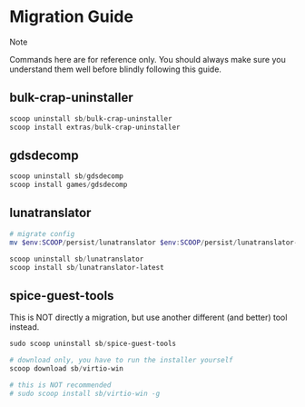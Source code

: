 # Migration Guide

> [!NOTE]
> Commands here are for reference only.
> You should always make sure you understand them well before blindly following this guide.

## bulk-crap-uninstaller

```powershell
scoop uninstall sb/bulk-crap-uninstaller
scoop install extras/bulk-crap-uninstaller
```

## gdsdecomp

```powershell
scoop uninstall sb/gdsdecomp
scoop install games/gdsdecomp
```

## lunatranslator

```powershell
# migrate config
mv $env:SCOOP/persist/lunatranslator $env:SCOOP/persist/lunatranslator-latest

scoop uninstall sb/lunatranslator
scoop install sb/lunatranslator-latest
```

## spice-guest-tools

This is NOT directly a migration, but use another different (and better) tool instead.

```powershell
sudo scoop uninstall sb/spice-guest-tools

# download only, you have to run the installer yourself
scoop download sb/virtio-win

# this is NOT recommended
# sudo scoop install sb/virtio-win -g
```
